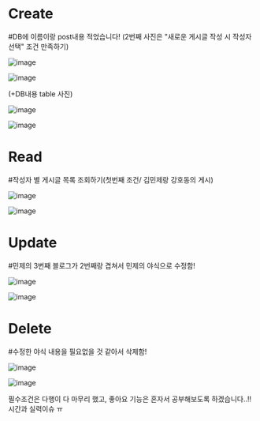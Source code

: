 <h1>Create</h1>
<div>
  #DB에 이름이랑 post내용 적었습니다! (2번째 사진은 "새로운 게시글 작성 시 작성자 선택" 조건 만족하기)<br>
</div>

![image](https://github.com/user-attachments/assets/54f3c2b0-3998-4675-a6f8-b4349e8f1c10)

![image](https://github.com/user-attachments/assets/9e700733-c54b-4790-83b1-22b40d92ae28)

(+DB내용 table 사진)

![image](https://github.com/user-attachments/assets/09fb3afe-83b2-496c-877c-a359739ae64e)

![image](https://github.com/user-attachments/assets/37e99edf-be52-436e-97bb-509edd4b861f)

<h1>Read</h1>
<div>
  #작성자 별 게시글 목록 조회하기(첫번째 조건/ 김민제랑 강호동의 게시)
</div>

![image](https://github.com/user-attachments/assets/d9ffb402-fcd7-4f4f-b5aa-7329628e39d8)

![image](https://github.com/user-attachments/assets/6ee63612-f777-400e-8830-e8768d38fdc1)



<h1>Update</h1>
<div>
  #민제의 3번째 블로그가 2번째랑 겹쳐서 민제의 야식으로 수정함!<br>
</div>

![image](https://github.com/user-attachments/assets/b9b40d3d-874c-4bd6-9f96-f52de12839b0)

![image](https://github.com/user-attachments/assets/8025ea30-6c2c-44a3-93d1-3703fcf070d6)

<h1>Delete</h1>
<div>
  #수정한 야식 내용을 필요없을 것 같아서 삭제함!
</div>

![image](https://github.com/user-attachments/assets/37f31d01-dd32-4544-a9e1-663a29ffaa68)

![image](https://github.com/user-attachments/assets/d0988350-b057-4ee8-8565-efa175158cc3)

<div>
  필수조건은 다행이 다 마무리 했고, 좋아요 기능은 혼자서 공부해보도록 하겠습니다..!!<br>
  시간과 실력이슈 ㅠ
</div>
